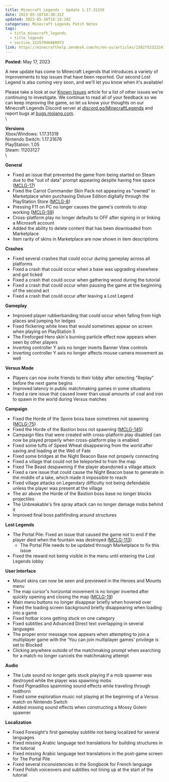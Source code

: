 ```yaml
---
title: Minecraft Legends - Update 1.17.31319
date: 2023-05-16T16:38:31Z
updated: 2023-05-16T18:19:19Z
categories: Minecraft Legends Patch Notes
tags:
  - title_minecraft_legends
  - title_legends
  - section_15257946888973
link: https://minecrafthelp.zendesk.com/hc/en-us/articles/15827523222413-Minecraft-Legends-Update-1-17-31319
---
```


**Posted:** May 17, 2023

A new update has come to Minecraft Legends that introduces a variety of improvements to top issues that have been reported. Our second Lost Legend is also coming very soon, and we'll let you know when it's available!

Please take a look at our [Known Issues](https://help.minecraft.net/hc/en-us/articles/14928408926477) article for a list of other issues we\'re continuing to investigate. We continue to read all of your feedback so we can keep improving the game, so let us know your thoughts on our Minecraft Legends Discord server at [discord.gg/MinecraftLegends](https://discord.gg/MinecraftLegends) and report bugs at [bugs.mojang.com](https://bugs.mojang.com/projects/MCLG/summary).\
\

**Versions**\
Xbox/Windows: 1.17.31319\
Nintendo Switch: 1.17.31676\
PlayStation: 1.05\
Steam: 11203127\
\

**General**

-   Fixed an issue that prevented the game from being started on Steam due to the \"out of data\" prompt appearing despite having free space ([MCLG-17](https://bugs.mojang.com/browse/MCLG-17))
-   Fixed the Carrot Commander Skin Pack not appearing as \"owned\" in Marketplace when purchasing Deluxe Edition digitally through the PlayStation Store ([MCLG-8](https://bugs.mojang.com/browse/MCLG-8))
-   Pressing F11 on PC no longer causes the game's controls to stop working ([MCLG-59](https://bugs.mojang.com/browse/MCLG-59))
-   Cross-platform play no longer defaults to OFF after signing in or linking a Microsoft account
-   Added the ability to delete content that has been downloaded from Marketplace
-   Item rarity of skins in Marketplace are now shown in item descriptions

**Crashes**

-   Fixed several crashes that could occur during gameplay across all platforms
-   Fixed a crash that could occur when a base was upgrading elsewhere and got ticked
-   Fixed a crash that could occur when gathering wood during the tutorial
-   Fixed a crash that could occur when pausing the game at the beginning of the second act
-   Fixed a crash that could occur after leaving a Lost Legend

**Gameplay**

-   Improved player rubberbanding that could occur when falling from high places and jumping for ledges
-   Fixed flickering white lines that would sometimes appear on screen when playing on PlayStation 5
-   The Fireforged Hero skin's burning particle effect now appears when seen by other players
-   Inverting controller Y axis no longer inverts Banner View controls
-   Inverting controller Y axis no longer affects mouse camera movement as well

**Versus Mode**

-   Players can now invite friends to their lobby after selecting \"Replay\" before the next game begins
-   Improved latency in public matchmaking games in some situations
-   Fixed a rare issue that caused lower than usual amounts of coal and iron to spawn in the world during Versus matches

**Campaign**

-   Fixed the Horde of the Spore boss base sometimes not spawning ([MCLG-75](https://bugs.mojang.com/browse/MCLG-75))
-   Fixed the Horde of the Bastion boss not spawning ([MCLG-145](https://bugs.mojang.com/browse/MCLG-145))
-   Campaign files that were created with cross-platform play disabled can now be played properly when cross-platform play is enabled
-   Fixed some tufts of Speed Wheat disappearing from the world after saving and loading at the Well of Fate
-   Fixed some bridges at the Night Beacon Base not properly connecting
-   Fixed a village that could not be teleported to from the map
-   Fixed The Beast despawning if the player abandoned a village attack
-   Fixed a rare issue that could cause the Night Beacon base to generate in the middle of a lake, which made it impossible to reach
-   Fixed village attacks on Legendary difficulty not being defendable unless the player was present at the village
-   The air above the Horde of the Bastion boss base no longer blocks projectiles
-   The Unbreakable\'s fire spray attack can no longer damage mobs behind it
-   Improved final boss pathfinding around structures

**Lost Legends**

-   The Portal Pile: Fixed an issue that caused the game not to end if the player died when the fountain was destroyed ([MCLG-113](https://bugs.mojang.com/browse/MCLG-113))
    -   The Portal Pile needs to be updated through Marketplace to fix this issue
-   Fixed the reward not being visible in the menu until entering the Lost Legends lobby

**User Interface**

-   Mount skins can now be seen and previewed in the Heroes and Mounts menu
-   The map cursor\'s horizontal movement is no longer inverted after quickly opening and closing the map ([MCLG-19](https://bugs.mojang.com/browse/MCLG-19))
-   Main menu buttons no longer disappear briefly when hovered over
-   Fixed the loading screen background briefly disappearing when loading into a game
-   Fixed hotbar icons getting stuck on one category
-   Fixed subtitles and Advanced Direct text overlapping in several languages
-   The proper error message now appears when attempting to join a multiplayer game with the \'You can join multiplayer games\' privilege is set to Blocked
-   Clicking anywhere outside of the matchmaking prompt when searching for a match no longer cancels the matchmaking attempt

**Audio**

-   The Lute sound no longer gets stuck playing if a mob spawner was destroyed while the player was spawning mobs
-   Fixed Pigmadillos spamming sound effects while traveling through redthorn
-   Fixed some exploration music not playing at the beginning of a Versus match on Nintendo Switch
-   Added missing sound effects when constructing a Mossy Golem spawner

**Localization**

-   Fixed Foresight's first gameplay subtitle not being localized for several languages
-   Fixed missing Arabic language text translations for building structures in the tutorial
-   Fixed missing Arabic language text translations in the post-game screen for The Portal Pile
-   Fixed several inconsistencies in the Songbook for French language
-   Fixed Polish voiceovers and subtitles not lining up at the start of the tutorial

